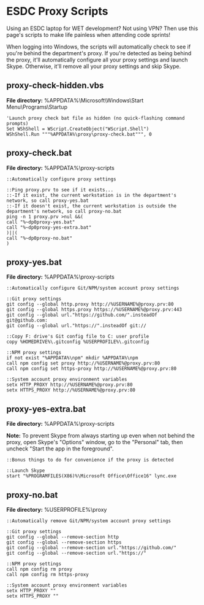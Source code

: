 # ESDC Proxy Scripts
Using an ESDC laptop for WET development? Not using VPN? Then use this page's scripts to make life painless when attending code sprints!

When logging into Windows, the scripts will automatically check to see if you're behind the department's proxy. If you're detected as being behind the proxy, it'll automatically configure all your proxy settings and launch Skype. Otherwise, it'll remove all your proxy settings and skip Skype.

## proxy-check-hidden.vbs
**File directory:** %APPDATA%\Microsoft\Windows\Start Menu\Programs\Startup
```
'Launch proxy check bat file as hidden (no quick-flashing command prompts)
Set WShShell = WScript.CreateObject("WScript.Shell")
WShShell.Run """%APPDATA%\proxy\proxy-check.bat""", 0
```

## proxy-check.bat
**File directory:** %APPDATA%\proxy-scripts
```
::Automatically configure proxy settings

::Ping proxy.prv to see if it exists...
::-If it exist, the current workstation is in the department's network, so call proxy-yes.bat
::-If it doesn't exist, the current workstation is outside the department's network, so call proxy-no.bat
ping -n 1 proxy.prv >nul &&(
call "%~dp0proxy-yes.bat"
call "%~dp0proxy-yes-extra.bat"
)||(
call "%~dp0proxy-no.bat"
)
```

## proxy-yes.bat
**File directory:** %APPDATA%\proxy-scripts
```
::Automatically configure Git/NPM/system account proxy settings

::Git proxy settings
git config --global http.proxy http://%USERNAME%@proxy.prv:80
git config --global https.proxy https://%USERNAME%@proxy.prv:443
git config --global url."https://github.com/".insteadOf git@github.com:
git config --global url."https://".insteadOf git://

::Copy F: drive's Git config file to C: user profile
copy %HOMEDRIVE%\.gitconfig %USERPROFILE%\.gitconfig

::NPM proxy settings
if not exist "%APPDATA%\npm" mkdir %APPDATA%\npm
call npm config set proxy http://%USERNAME%@proxy.prv:80
call npm config set https-proxy http://%USERNAME%@proxy.prv:80

::System account proxy environment variables
setx HTTP_PROXY http://%USERNAME%@proxy.prv:80
setx HTTPS_PROXY http://%USERNAME%@proxy.prv:80
```

## proxy-yes-extra.bat
**File directory:** %APPDATA%\proxy-scripts

**Note:** To prevent Skype from always starting up even when not behind the proxy, open Skype's "Options" window, go to the "Personal" tab, then uncheck "Start the app in the foreground".
```
::Bonus things to do for convenience if the proxy is detected

::Launch Skype
start "%PROGRAMFILES(X86)%\Microsoft Office\Office16" lync.exe
```

## proxy-no.bat
**File directory:** %USERPROFILE%\proxy
```
::Automatically remove Git/NPM/system account proxy settings

::Git proxy settings
git config --global --remove-section http
git config --global --remove-section https
git config --global --remove-section url."https://github.com/"
git config --global --remove-section url."https://"

::NPM proxy settings
call npm config rm proxy
call npm config rm https-proxy

::System account proxy environment variables
setx HTTP_PROXY ""
setx HTTPS_PROXY ""
```
